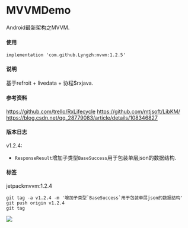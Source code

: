 # MVVMDemo
Android最新架构之MVVM.

#### 使用
```
implementation 'com.github.Lyngzh:mvvm:1.2.5'
```

#### 说明
基于refroit + livedata + 协程$rxjava.

#### 参考资料
https://github.com/trello/RxLifecycle
https://github.com/mtjsoft/LibKM/
https://blog.csdn.net/qq_28779083/article/details/108346827

#### 版本日志
v1.2.4:
- `ResponseResult`增加子类型`BaseSuccess`用于包装单层json的数据结构.


#### 标签

jetpackmvvm:1.2.4
```
git tag -a v1.2.4 -m '增加子类型`BaseSuccess`用于包装单层json的数据结构'
git push origin v1.2.4
git tag
```

[![](https://jitpack.io/v/zxnsto/jetpackmvvm.svg)](https://jitpack.io/#zxnsto/jetpackmvvm)
